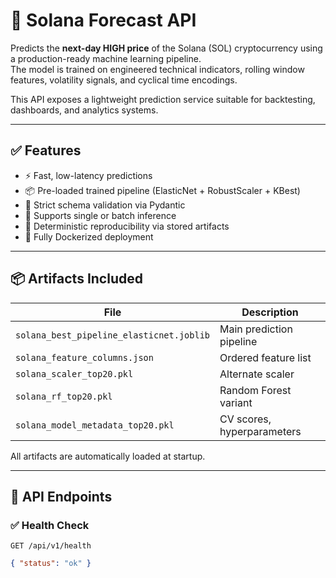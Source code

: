 # 🚀 Solana Forecast API

Predicts the **next-day HIGH price** of the Solana (SOL) cryptocurrency using a production-ready machine learning pipeline.  
The model is trained on engineered technical indicators, rolling window features, volatility signals, and cyclical time encodings.

This API exposes a lightweight prediction service suitable for backtesting, dashboards, and analytics systems.

---

## ✅ Features

- ⚡ Fast, low-latency predictions
- 📦 Pre-loaded trained pipeline (ElasticNet + RobustScaler + KBest)
- 🧾 Strict schema validation via Pydantic
- 🔁 Supports single or batch inference
- 🔐 Deterministic reproducibility via stored artifacts
- 🐳 Fully Dockerized deployment

---

## 📦 Artifacts Included

| File | Description |
|------|-------------|
| `solana_best_pipeline_elasticnet.joblib` | Main prediction pipeline |
| `solana_feature_columns.json` | Ordered feature list |
| `solana_scaler_top20.pkl` | Alternate scaler |
| `solana_rf_top20.pkl` | Random Forest variant |
| `solana_model_metadata_top20.pkl` | CV scores, hyperparameters |

All artifacts are automatically loaded at startup.

---

## 🔗 API Endpoints

### ✅ Health Check
`GET /api/v1/health`

```json
{ "status": "ok" }
```
